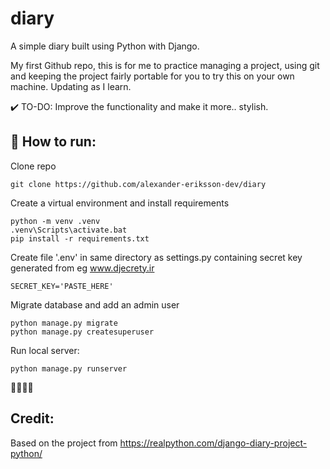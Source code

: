 # diary
A simple diary built using Python with Django. 

My first Github repo, this is for me to practice managing a project, using git and keeping the project fairly portable for you to try this on your own machine. Updating as I learn. 

✔️ TO-DO: Improve the functionality and make it more.. stylish.

## 💨 How to run:
Clone repo
```
git clone https://github.com/alexander-eriksson-dev/diary
```
Create a virtual environment and install requirements
```
python -m venv .venv
.venv\Scripts\activate.bat
pip install -r requirements.txt
```
Create file '.env' in same directory as settings.py containing secret key generated from eg www.djecrety.ir
```
SECRET_KEY='PASTE_HERE'
```
Migrate database and add an admin user

```
python manage.py migrate
python manage.py createsuperuser
```
Run local server:
```
python manage.py runserver
```
👏🏼👏🏼

## Credit:
Based on the project from https://realpython.com/django-diary-project-python/